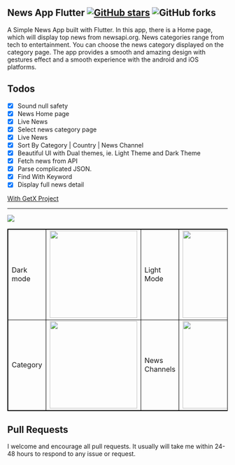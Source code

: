 ## News App Flutter [![GitHub stars](https://img.shields.io/github/stars/j-j-gajjar/FLUTTER_NewsApp?style=social)](https://github.com/login?return_to=%2Fj-j-gajjar%FLUTTER_NewsApp) ![GitHub forks](https://img.shields.io/github/forks/j-j-gajjar/FLUTTER_NewsApp?style=social) 

A Simple News App built with Flutter. In this app, there is a Home page, which will display top news from newsapi.org. News categories range from tech to entertainment. You can choose the news category displayed on the category page. The app provides a smooth and amazing design with gestures effect and a smooth experience with the android and iOS platforms.

 ## Todos

- [x] Sound null safety
- [x] News Home page
- [x] Live News
- [x] Select news category page
- [x] Live News
- [x] Sort By Category | Country | News Channel
- [x] Beautiful UI with Dual themes, ie. Light Theme and Dark Theme
- [x] Fetch news from API
- [x] Parse complicated JSON.
- [x] Find With Keyword
- [x] Display full news detail

[With GetX Project](https://github.com/j-j-gajjar/Flutter_News_App_Using_GetX_MVC)

<hr/>
<a href="https://paypal.me/jjgajjar?locale.x=en_GB" ><img src="https://img.buymeacoffee.com/button-api/?text=BUY ME A COFFIE!&emoji=🍕&slug=jjgajjar&button_colour=13485f&font_colour=ffffff&font_family=Poppins&outline_colour=ffffff&coffee_colour=FFDD00"></a>
<ht/>

<table style="border: 1px solid black;">
            <tr>
                <td  style="border: 1px solid black ;">
                    Dark mode
                </td>
                <td  style="border: 1px solid black ;">
                    <img src="https://raw.githubusercontent.com/j-j-gajjar/FLUTTER_NewsApp/master/ScreenShots/01.png"   width="200">
                </td>
                <td  style="border: 1px solid black ;">
                    Light Mode
                </td>
                <td  style="border: 1px solid black ;">
                    <img src="https://raw.githubusercontent.com/j-j-gajjar/FLUTTER_NewsApp/master/ScreenShots/02.png"   width="200">
                </td>
                 <td  style="border: 1px solid black ;">
                    Countries
                </td>
                <td  style="border: 1px solid black ;">
                    <img src="https://raw.githubusercontent.com/j-j-gajjar/FLUTTER_NewsApp/master/ScreenShots/03.png"   width="200">
                </td>
            </tr>
            <tr>
                <td  style="border: 1px solid black ;">
                    Category
                </td>
                <td  style="border: 1px solid black ;">
                    <img src="https://raw.githubusercontent.com/j-j-gajjar/FLUTTER_NewsApp/master/ScreenShots/04.png"   width="200">
                </td>
               <td  style="border: 1px solid black ;">
                    News Channels 
                </td>
                <td  style="border: 1px solid black ;">
                    <img src="https://raw.githubusercontent.com/j-j-gajjar/FLUTTER_NewsApp/master/ScreenShots/05.png"   width="200">
                </td>
            </tr>
        </table>


## Pull Requests

I welcome and encourage all pull requests. It usually will take me within 24-48 hours to respond to any issue or request.


